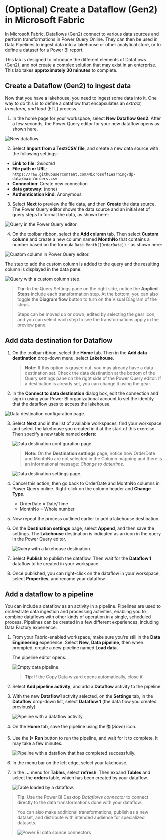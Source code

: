 # (Optional) Create a Dataflow (Gen2) in Microsoft Fabric

In Microsoft Fabric, Dataflows (Gen2) connect to various data sources and perform transformations in Power Query Online. They can then be used in Data Pipelines to ingest data into a lakehouse or other analytical store, or to define a dataset for a Power BI report.

This lab is designed to introduce the different elements of Dataflows (Gen2), and not create a complex solution that may exist in an enterprise. This lab takes **approximately 30 minutes** to complete.

## Create a Dataflow (Gen2) to ingest data

Now that you have a lakehouse, you need to ingest some data into it. One way to do this is to define a dataflow that encapsulates an *extract, transform, and load* (ETL) process.

1. In the home page for your workspace, select **New Dataflow Gen2**. After a few seconds, the Power Query editor for your new dataflow opens as shown here.

 ![New dataflow.](./Images/new-dataflow.png)

2. Select **Import from a Text/CSV file**, and create a new data source with the following settings:
 - **Link to file**: *Selected*
 - **File path or URL**: `https://raw.githubusercontent.com/MicrosoftLearning/dp-data/main/orders.csv`
 - **Connection**: Create new connection
 - **data gateway**: (none)
 - **Authentication kind**: Anonymous

3. Select **Next** to preview the file data, and then **Create** the data source. The Power Query editor shows the data source and an initial set of query steps to format the data, as shown here:

 ![Query in the Power Query editor.](./Images/power-query.png)

4. On the toolbar ribbon, select the **Add column** tab. Then select **Custom column** and create a new column named **MonthNo** that contains a number based on the formula `Date.Month([OrderDate])` - as shown here:

 ![Custom column in Power Query editor.](./Images/custom-column.png)

 The step to add the custom column is added to the query and the resulting column is displayed in the data pane:

 ![Query with a custom column step.](./Images/custom-column-added.png)

> **Tip:** In the Query Settings pane on the right side, notice the **Applied Steps** include each transformation step. At the bottom, you can also toggle the **Diagram flow** button to turn on the Visual Diagram of the steps.
>
> Steps can be moved up or down, edited by selecting the gear icon, and you can select each step to see the transformations apply in the preview pane.

## Add data destination for Dataflow

1. On the toolbar ribbon, select the **Home** tab. Then in the **Add data destination** drop-down menu, select **Lakehouse**.

   > **Note:** If this option is grayed out, you may already have a data destination set. Check the data destination at the bottom of the Query settings pane on the right side of the Power Query editor. If a destination is already set, you can change it using the gear.

2. In the **Connect to data destination** dialog box, edit the connection and sign in using your Power BI organizational account to set the identity that the dataflow uses to access the lakehouse.

 ![Data destination configuration page.](./Images/dataflow-connection.png)

3. Select **Next** and in the list of available workspaces, find your workspace and select the lakehouse you created in it at the start of this exercise. Then specify a new table named **orders**:

   ![Data destination configuration page.](./Images/data-destination-target.png)

   > **Note:** On the **Destination settings** page, notice how OrderDate and MonthNo are not selected in the Column mapping and there is an informational message: *Change to date/time*.

   ![Data destination settings page.](./Images/destination-settings.png)

1. Cancel this action, then go back to OrderDate and MonthNo columns in Power Query online. Right-click on the column header and **Change Type**.

    - OrderDate = Date/Time
    - MonthNo = Whole number

1. Now repeat the process outlined earlier to add a lakehouse destination.

8. On the **Destination settings** page, select **Append**, and then save the settings.  The **Lakehouse** destination is indicated as an icon in the query in the Power Query editor.

   ![Query with a lakehouse destination.](./Images/lakehouse-destination.png)

9. Select **Publish** to publish the dataflow. Then wait for the **Dataflow 1** dataflow to be created in your workspace.

1. Once published, you can right-click on the dataflow in your workspace, select **Properties**, and rename your dataflow.

## Add a dataflow to a pipeline

You can include a dataflow as an activity in a pipeline. Pipelines are used to orchestrate data ingestion and processing activities, enabling you to combine dataflows with other kinds of operation in a single, scheduled process. Pipelines can be created in a few different experiences, including Data Factory experience.

1. From your Fabric-enabled workspace, make sure you're still in the **Data Engineering** experience. Select **New**, **Data pipeline**, then when prompted, create a new pipeline named **Load data**.

   The pipeline editor opens.

   ![Empty data pipeline.](./Images/new-pipeline.png)

   > **Tip**: If the Copy Data wizard opens automatically, close it!

2. Select **Add pipeline activity**, and add a **Dataflow** activity to the pipeline.

3. With the new **Dataflow1** activity selected, on the **Settings** tab, in the **Dataflow** drop-down list, select **Dataflow 1** (the data flow you created previously)

   ![Pipeline with a dataflow activity.](./Images/dataflow-activity.png)

4. On the **Home** tab, save the pipeline using the **&#128427;** (*Save*) icon.
5. Use the **&#9655; Run** button to run the pipeline, and wait for it to complete. It may take a few minutes.

   ![Pipeline with a dataflow that has completed successfully.](./Images/dataflow-pipeline-succeeded.png)

6. In the menu bar on the left edge, select your lakehouse.
7. In the **...** menu for **Tables**, select **refresh**. Then expand **Tables** and select the **orders** table, which has been created by your dataflow.

   ![Table loaded by a dataflow.](./Images/loaded-table.png)

> **Tip**: Use the Power BI Desktop *Dataflows connector* to connect directly to the data transformations done with your dataflow.
>
> You can also make additional transformations, publish as a new dataset, and distribute with intended audience for specialized datasets.
>
>![Power BI data source connectors](Images/pbid-dataflow-connectors.png)


